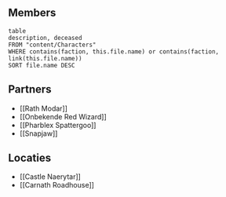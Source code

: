 
## Members
```dataview
table
description, deceased
FROM "content/Characters"
WHERE contains(faction, this.file.name) or contains(faction, link(this.file.name))
SORT file.name DESC
```

## Partners
- [[Rath Modar]]
- [[Onbekende Red Wizard]]
- [[Pharblex Spattergoo]]
- [[Snapjaw]]

## Locaties
- [[Castle Naerytar]]
- [[Carnath Roadhouse]]
